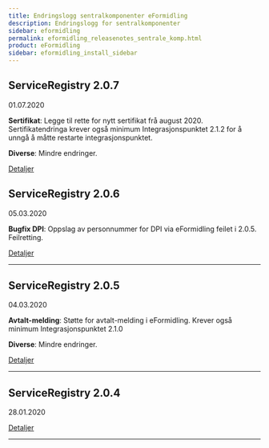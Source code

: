 ```yaml
---
title: Endringslogg sentralkomponenter eFormidling
description: Endringslogg for sentralkomponenter
sidebar: eformidling
permalink: eformidling_releasenotes_sentrale_komp.html
product: eFormidling
sidebar: eformidling_install_sidebar
---
```


## ServiceRegistry 2.0.7
01.07.2020

**Sertifikat**: 
Legge til rette for nytt sertifikat frå august 2020. Sertifikatendringa krever også minimum Integrasjonspunktet 2.1.2 for å unngå å måtte restarte integrasjonspunktet.  

**Diverse**: Mindre endringer.  

[Detaljer](https://difino.atlassian.net/secure/ReleaseNote.jspa?projectId=10000&version=10178)




## ServiceRegistry 2.0.6
05.03.2020

**Bugfix DPI**: Oppslag av personnummer for DPI via eFormidling feilet i 2.0.5. Feilretting.

[Detaljer](https://difino.atlassian.net/secure/ReleaseNote.jspa?projectId=10000&version=10175)
 
___
 
## ServiceRegistry 2.0.5
04.03.2020


**Avtalt-melding**: 
Støtte for avtalt-melding i eFormidling. Krever også minimum Integrasjonspunktet 2.1.0  

**Diverse**: Mindre endringer.  

[Detaljer](https://difino.atlassian.net/secure/ReleaseNote.jspa?projectId=10000&version=10175)

___
 
## ServiceRegistry 2.0.4
28.01.2020

[Detaljer](https://difino.atlassian.net/secure/ReleaseNote.jspa?projectId=10000&version=10175)
 
___
